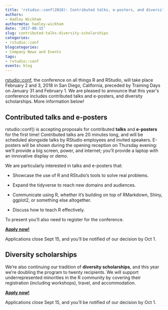 ```yaml
---
title: 'rstudio::conf(2018): Contributed talks, e-posters, and diversity scholarships'
authors: 
- Hadley Wickham
authormeta: hadley-wickham
date: '2017-08-15'
slug: contributed-talks-diversity-scholarships
categories:
- rstudio::conf
blogcategories:
- Company News and Events
tags:
- rstudio::conf
events: blog
---
```



[rstudio::conf](https://www.rstudio.com/conference/), the conference on all things R and RStudio, will take place February 2 and 3, 2018 in San Diego, California, preceded by Training Days on January 31 and February 1. We are pleased to announce that this year's conference includes contributed talks and e-posters, and diversity scholarships. <!-- more --> More information below!

## Contributed talks and e-posters

rstudio::conf() is accepting proposals for contributed __talks__ and __e-posters__ for the first time! Contributed talks are 20 minutes long, and will be scheduled alongside talks by RStudio employees and invited speakers. E-posters will be shown during the opening reception on Thursday evening: we’ll provide a big screen, power, and internet; you’ll provide a laptop with an innovative display or demo.  

We are particularly interested in talks and e-posters that:

* Showcase the use of R and RStudio’s tools to solve real problems.

* Expand the tidyverse to reach new domains and audiences.

* Communicate using R, whether it’s building on top of RMarkdown, Shiny, ggplot2, or something else altogether.

* Discuss how to teach R effectively.

To present you’ll also need to register for the conference.

__[Apply now!](https://rstudio.typeform.com/to/SUl5Qe)__

Applications close Sept 15, and you’ll be notified of our decision by Oct 1.

## Diversity scholarships

We’re also continuing our tradition of __diversity scholarships__, and this year we’re doubling the program to twenty recipients. We will support underrepresented minorities in the R community by covering their registration (including workshops), travel, and accommodation.

__[Apply now!](https://rstudio.typeform.com/to/ZavzRM)__

Applications close Sept 15, and you’ll be notified of our decision by Oct 1.

